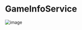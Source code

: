 # GameInfoService
![image](https://user-images.githubusercontent.com/79301398/126324375-38dbca04-1d32-46db-b8c1-41ab9705b7ad.png)
